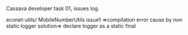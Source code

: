 Cassava developer task 01, issues log.

econet-utils/ MobileNumberUtils
issue1 =>compilation error cause by non static logger
solution=> declare logger as a static final

